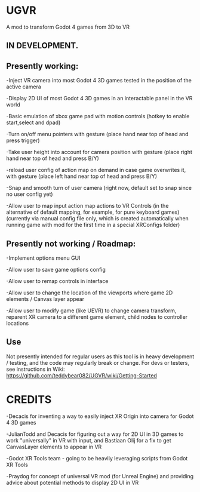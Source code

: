 # UGVR
 A mod to transform Godot 4 games from 3D to VR

## IN DEVELOPMENT.

## Presently working:

-Inject VR camera into most Godot 4 3D games tested in the position of the active camera

-Display 2D UI of most Godot 4 3D games in an interactable panel in the VR world

-Basic emulation of xbox game pad with motion controls (hotkey to enable start,select and dpad)

-Turn on/off menu pointers with gesture (place hand near top of head and press trigger)

-Take user height into account for camera position with gesture (place right hand near top of head and press B/Y)

-reload user config of action map on demand in case game overwrites it, with gesture (place left hand near top of head and press B/Y)


-Snap and smooth turn of user camera (right now, default set to snap since no user config yet)

-Allow user to map input action map actions to VR Controls (in the alternative of default mapping, for example, for pure keyboard games) (currently via manual config file only, which is created automatically when running game with mod for the first time in a special XRConfigs folder)

## Presently not working / Roadmap:

-Implement options menu GUI

-Allow user to save game options config

-Allow user to remap controls in interface 


-Allow user to change the location of the viewports where game 2D elements / Canvas layer appear


-Allow user to modify game (like UEVR) to change camera transform, reparent XR camera to a different game element, child nodes to controller locations

## Use

Not presently intended for regular users as this tool is in heavy development / testing, and the code may regularly break or change. For devs or testers, see instructions in Wiki: https://github.com/teddybear082/UGVR/wiki/Getting-Started

# CREDITS

-Decacis for inventing a way to easily inject XR Origin into camera for Godot 4 3D games

-JulianTodd and Decacis for figuring out a way for 2D UI in 3D games to work "universally" in VR with input, and Bastiaan Olij for a fix to get CanvasLayer elements to appear in VR

-Godot XR Tools team - going to be heavily leveraging scripts from Godot XR Tools

-Praydog for concept of universal VR mod (for Unreal Engine) and providing advice about potential methods to display 2D UI in VR
